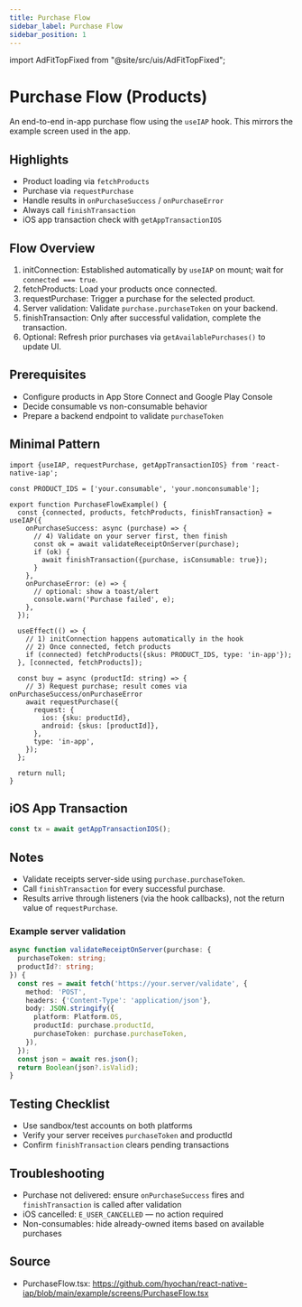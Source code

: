```yaml
---
title: Purchase Flow
sidebar_label: Purchase Flow
sidebar_position: 1
---
```


import AdFitTopFixed from "@site/src/uis/AdFitTopFixed";

# Purchase Flow (Products)

<AdFitTopFixed />

An end-to-end in-app purchase flow using the `useIAP` hook. This mirrors the example screen used in the app.

## Highlights

- Product loading via `fetchProducts`
- Purchase via `requestPurchase`
- Handle results in `onPurchaseSuccess` / `onPurchaseError`
- Always call `finishTransaction`
- iOS app transaction check with `getAppTransactionIOS`

## Flow Overview

1. initConnection: Established automatically by `useIAP` on mount; wait for `connected === true`.
2. fetchProducts: Load your products once connected.
3. requestPurchase: Trigger a purchase for the selected product.
4. Server validation: Validate `purchase.purchaseToken` on your backend.
5. finishTransaction: Only after successful validation, complete the transaction.
6. Optional: Refresh prior purchases via `getAvailablePurchases()` to update UI.

## Prerequisites

- Configure products in App Store Connect and Google Play Console
- Decide consumable vs non-consumable behavior
- Prepare a backend endpoint to validate `purchaseToken`

## Minimal Pattern

```tsx
import {useIAP, requestPurchase, getAppTransactionIOS} from 'react-native-iap';

const PRODUCT_IDS = ['your.consumable', 'your.nonconsumable'];

export function PurchaseFlowExample() {
  const {connected, products, fetchProducts, finishTransaction} = useIAP({
    onPurchaseSuccess: async (purchase) => {
      // 4) Validate on your server first, then finish
      const ok = await validateReceiptOnServer(purchase);
      if (ok) {
        await finishTransaction({purchase, isConsumable: true});
      }
    },
    onPurchaseError: (e) => {
      // optional: show a toast/alert
      console.warn('Purchase failed', e);
    },
  });

  useEffect(() => {
    // 1) initConnection happens automatically in the hook
    // 2) Once connected, fetch products
    if (connected) fetchProducts({skus: PRODUCT_IDS, type: 'in-app'});
  }, [connected, fetchProducts]);

  const buy = async (productId: string) => {
    // 3) Request purchase; result comes via onPurchaseSuccess/onPurchaseError
    await requestPurchase({
      request: {
        ios: {sku: productId},
        android: {skus: [productId]},
      },
      type: 'in-app',
    });
  };

  return null;
}
```

## iOS App Transaction

```ts
const tx = await getAppTransactionIOS();
```

## Notes

- Validate receipts server-side using `purchase.purchaseToken`.
- Call `finishTransaction` for every successful purchase.
- Results arrive through listeners (via the hook callbacks), not the return value of `requestPurchase`.

### Example server validation

```ts
async function validateReceiptOnServer(purchase: {
  purchaseToken: string;
  productId?: string;
}) {
  const res = await fetch('https://your.server/validate', {
    method: 'POST',
    headers: {'Content-Type': 'application/json'},
    body: JSON.stringify({
      platform: Platform.OS,
      productId: purchase.productId,
      purchaseToken: purchase.purchaseToken,
    }),
  });
  const json = await res.json();
  return Boolean(json?.isValid);
}
```

## Testing Checklist

- Use sandbox/test accounts on both platforms
- Verify your server receives `purchaseToken` and productId
- Confirm `finishTransaction` clears pending transactions

## Troubleshooting

- Purchase not delivered: ensure `onPurchaseSuccess` fires and `finishTransaction` is called after validation
- iOS cancelled: `E_USER_CANCELLED` — no action required
- Non-consumables: hide already-owned items based on available purchases

## Source

- PurchaseFlow.tsx: https://github.com/hyochan/react-native-iap/blob/main/example/screens/PurchaseFlow.tsx
